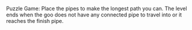 Puzzle Game: Place the pipes to make the longest path you can. The level ends when the goo does not have any connected pipe to travel into or it reaches the finish pipe.
